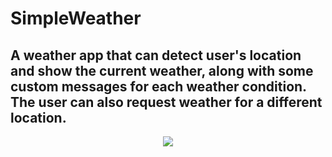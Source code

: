 # SimpleWeather
## A weather app that can detect user's location and show the current weather, along with some custom messages for each weather condition. The user can also request weather for a different location.

<p align="center">
  <img src="https://github.com/alexbusol/SimpleWeather/blob/master/gif1.gif?raw=true"
</p>
